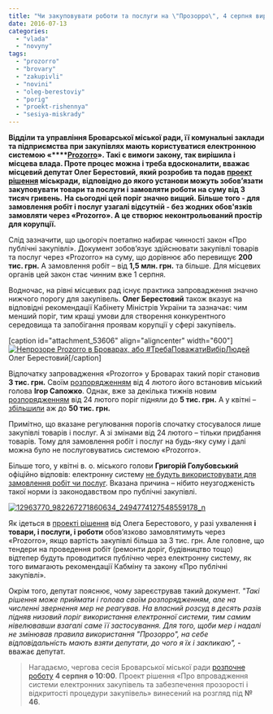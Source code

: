 ```yaml
---
title: "Чи закуповувати роботи та послуги на \"Прозорро\", 4 серпня вирішать броварські депутати"
date: 2016-07-13
categories: 
  - "vlada"
  - "novyny"
tags: 
  - "prozorro"
  - "brovary"
  - "zakupivli"
  - "novini"
  - "oleg-berestoviy"
  - "porig"
  - "proekt-rishennya"
  - "sesiya-miskrady"
---
```


**Відділи та управління Броварської міської ради, її комунальні заклади та підприємства при закупівлях мають користуватися електронною системою «****[Prozorro](https://mpz.brovary.org/systema-prozorro-yak-bez-vidkativ-zaroblyaty-na-derzhavnomu-tenderi/)». Такі є вимоги закону, так вирішила і місцева влада. Проте процес можна і треба вдосконалити, вважає місцевий депутат Олег Берестовий, який розробив та подав [проект рішення](http://brovary.kiev.ua/proekt-r%D1%96shen-m%D1%96sko%D1%97-radi-pro-vprovadzhennya-sistemi-elektronnikh-zakup%D1%96vel-ta-zabezpechennya-prozor) міськради,** **відповідно до якого установи можуть зобов’язати закуповувати товари та послуги і замовляти роботи на суму від 3 тисяч гривень.** **На сьогодні цей поріг значно вищий. Більше того - для замовлення робіт і послуг узагалі відсутній - без жодних обов'язків замовляти через «**Prozorro»**. А це створює неконтрольований простір для корупції.**

Слід зазначити, що цьогоріч поетапно набирає чинності закон «Про публічні закупівлі». Документ зобов’язує здійснювати закупівлі товарів та послуг через «Prozorro» на суму, що дорівнює або перевищує **200 тис. грн.** А замовлення робіт – від **1,5 млн. грн.** та більше. Для місцевих органів цей закон стає чинним вже 1 серпня.

Водночас, на рівні місцевих рад існує практика запровадження значно нижчого порогу для закупівель. **Олег Берестовий** також вказує на відповідні рекомендації Кабінету Міністрів України та зазначає: чим менший поріг, тим кращі умови для створення конкурентного середовища та запобігання проявам корупції у сфері закупівель.

\[caption id="attachment\_53606" align="aligncenter" width="600"\][![Непрозоре Prozorro в Броварах, або #ТребаПоважатиВибірЛюдей](https://mpz.brovary.org/wp-content/uploads/2016/03/neprozore-prozorro-v-brovarah-ab.jpg)](https://mpz.brovary.org/wp-content/uploads/2016/03/neprozore-prozorro-v-brovarah-ab.jpg) Олег Берестовий\[/caption\]

Відпочатку запровадження «Prozorro» у Броварах такий поріг становив **3 тис. грн.** Своїм [розпорядженням](http://brovary.kiev.ua/rozporyadzhennya-m%D1%96skogo-golovi-v%D1%96d-04022016-%E2%84%96-26-od-pro-vprovadzhennya-ta-ekspluatats%D1%96yu-v-m%D1%96st%D1%96-br) від 4 лютого його встановив міський голова **Ігор Сапожко**. Однак, вже за декілька тижнів новим [розпорядженням](http://docs.brovary.org/p34808/24.02.2016/41) від 24 лютого поріг підняли до **5 тис. грн.** А у квітні – [збільшили](http://brovary.kiev.ua/rozporyadzhennya-m%D1%96skogo-golovi-v%D1%96d-05042015%E2%84%9679-odpro-vnesennya-zm%D1%96n-v-dodatok-rozporyadzhennya-m%D1%96sk) аж до **50 тис. грн.**

Примітно, що вказане регулювання порогів спочатку стосувалося лише закупівлі товарів і послуг. А зі змінами від 24 лютого – тільки придбання товарів. Тому для замовлення робіт і послуг на будь-яку суму і далі можна було не послуговуватись системою «Prozorro».

Більше того, у квітні в. о. міського голови **Григорій Голубовський** офіційно відповів: електронну систему [не будуть використовувати для замовлення робіт чи послуг](https://mpz.brovary.org/brovarska-meriya-ne-hoche-kupuvaty-poslugy-cherez-systemu-prozorro/). Вказана причина – нібито неузгодженість такої норми із законодавством про публічні закупівлі.

[![12963770_982267271860634_2494774127548559178_n](https://mpz.brovary.org/wp-content/uploads/2016/04/12963770_982267271860634_2494774127548559178_n.jpg)](https://mpz.brovary.org/wp-content/uploads/2016/04/12963770_982267271860634_2494774127548559178_n.jpg)

Як ідеться в [проекті рішення](http://brovary.kiev.ua/proekt-r%D1%96shen-m%D1%96sko%D1%97-radi-pro-vprovadzhennya-sistemi-elektronnikh-zakup%D1%96vel-ta-zabezpechennya-prozor) від Олега Берестового, у разі ухвалення **і товари, і послуги, і роботи** обов’язково замовлятимуть через «Prozorro», якщо вартість закупівлі більша за 3 тис. грн. Але головне, що тендери на проведення робіт (ремонти доріг, будівництво тощо) відтепер будуть проводитися публічно через електронну систему, як того вимагають рекомендації Кабміну та закону «Про публічні закупівлі».

Окрім того, депутат пояснює, чому зареєстрував такий документ. _"Такі рішення може приймати і голова своїм розпорядженням, але на численні звернення мер не реагував. На власний розсуд в десять разів підняв низовий поріг використання електронної системи, тим самим нівелювавши взагалі саме її застосування. Для того, щоби мер і надалі не змінював правила використання "Прозорро", на себе відповідальність мають взяти депутати, до чого я їх і закликаю",_ - вважає депутат.

> Нагадаємо, чергова сесія Броварської міської ради [розпочне роботу](https://mpz.brovary.org/anons-4-serpnya-vidbudetsya-chergova-sesiya-brovarskoyi-miskoyi-rady/) **4 серпня о 10:00**. Проект рішення «Про впровадження системи електронних закупівель та забезпечення прозорості і відкритості процедури закупівель» винесений на розгляд під **№ 46**.
